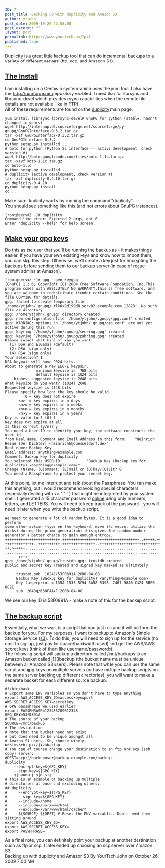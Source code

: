 ```yaml
---
ID: 7
post_title: Backing up with duplicity and Amazon S3
author: ytjohn
post_date: 2009-10-26 17:58:08
post_excerpt: ""
layout: post
permalink: https://www.yourtech.us/?p=7
published: true
---
```

[Duplicity] is a great little backup tool that can do incremental
backups to a variety of different servers (ftp, scp, and Amazon S3).   

  

[The Install]
---------------

I am installing on a Centos 5 system which uses the yum tool. I also
have the <http://rpmforge.net/>repository enabled. I need that for
librsync and librsync-devel which provides rsync capabilities when the
remote file details are not available (like in FTP).   
All of these requirements are found on the [duplicity][Duplicity] main
page.   

    yum install librsync librsync-devel# GnuPG for python (stable, hasn't changed in years)
    wget http://internap.dl.sourceforge.net/sourceforge/py-gnupg/GnuPGInterface-0.3.2.tar.gz
    tar -xzf GnuPGInterface-0.3.2.tar.gz
    cd GnuPGInterface-0.3.2
    python setup.py installcd ..
    # boto for python (Python S3 interface -- active development, check version #)
    wget http://boto.googlecode.com/files/boto-1.1c.tar.gz
    tar -xzvf boto-1.1c.tar.gz
    cd boto-1.1c
    python setup.py installcd ..
    # duplicity (active development, check version #)
    tar -xzf duplicity-0.4.10.tar.gz 
    cd duplicity-0.4.10
    python setup.py install
    cd ..

Make sure duplicity works by running the command "duplicity"   
You should see something like this (and not errors about GnuPG
instances).   

    [root@serv02 ~]# duplicity 
    Command line error: Expected 2 args, got 0
    Enter 'duplicity --help' for help screen.

  

[Make your gpg keys][The Install]
---------------------------------

Do this as the user that you'll be running the backup as - it makes
things easier. If you have your own existing keys and know how to import
them, you can skip this step. Otherwise, we'll create a key just for
encrypting the backups before sending them to our backup server (in case
of rogue system admins at Amazon).   

    [root@serv02 ~]# gpg --gen-keygpg 
    (GnuPG) 1.2.6; Copyright (C) 2004 Free Software Foundation, Inc.This program comes with ABSOLUTELY NO WARRANTY.This is free software, and you are welcome to redistribute itunder certain conditions. See the file COPYING for details.
    gpg: failed to create temporary file `/home/ytjohn/.gnupg/.#lk0x9d199d8.serv02.example.com.12823': No such file or directory
    gpg: /home/ytjohn/.gnupg: directory created
    gpg: new configuration file `/home/ytjohn/.gnupg/gpg.conf' created
    gpg: WARNING: options in `/home/ytjohn/.gnupg/gpg.conf' are not yet active during this run
    gpg: keyring `/home/ytjohn/.gnupg/secring.gpg' created
    gpg: keyring `/home/ytjohn/.gnupg/pubring.gpg' created
    Please select what kind of key you want: 
      (1) DSA and ElGamal (default) 
      (2) DSA (sign only) 
      (4) RSA (sign only)
    Your selection? 1
    DSA keypair will have 1024 bits.
    About to generate a new ELG-E keypair.
                  minimum keysize is  768 bits
                  default keysize is 1024 bits
        highest suggested keysize is 2048 bits
    What keysize do you want? (1024) 2048
    Requested keysize is 2048 bits
    Please specify how long the key should be valid.
             0 = key does not expire
          <n>  = key expires in n days
          <n>w = key expires in n weeks
          <n>m = key expires in n months
          <n>y = key expires in n years
    Key is valid for? (0) 0
    Key does not expire at all
    Is this correct (y/n)? y                        
    You need a User-ID to identify your key; the software constructs the user id
    from Real Name, Comment and Email Address in this form:    "Heinrich Heine (Der Dichter) <heinrichh@duesseldorf.de>"
    Real name: Backup Key
    Email address: anything@example.com
    Comment: Backup key for duplicity  
    You selected this USER-ID:           "Backup Key (Backup key for duplicity) <anything@example.com>"
    Change (N)ame, (C)omment, (E)mail or (O)kay/(Q)uit? O
    You need a Passphrase to protect your secret key.    
    
At this point, let me interrupt and talk about the Passphrase. You can
make this anything, but I would recommend avoiding special characters
(especially dealing with <> ' "  ` ) that might be interpreted by
your system shell. I generated a 15 character password [online] using
only numbers, letters, and LETTERS. You will need to keep track of the
password - you will need it later when you write the backup script.   

    We need to generate a lot of random bytes. It is a good idea to perform
    some other action (type on the keyboard, move the mouse, utilize the
    disks) during the prime generation; this gives the random number
    generator a better chance to gain enough entropy.
    +++++++++++++++++++++++++.+++++++++++++++++++++++++++++++++++..+++++.++
    +++++++++++++..++++++++++.+++++++++++++++..++++++++++++++++++++++++++++
    ++.>+++++..............................................................
    .......................................................................
    ......+++++
    gpg: /home/ytjohn/.gnupg/trustdb.gpg: trustdb created
    public and secret key created and signed.key marked as ultimately 
    
         trusted.pub  1024D/53F0891A 2008-04-08 
         Backup Key (Backup key for duplicity) <anything@example.com>
         Key fingerprint = 135A 1533 5C94 3A58 5398  7467 98A0 C424 5BF0 8C2E
         sub  2048g/630FAA4F 2008-04-08

We see our key ID is 53F0891A - make a note of this for the backup
script.   

  

[The backup script][The Install]
--------------------------------

Essentially, what we want is a script that you just run and it will
perform the backup for you. For my purposes, I want to backup to
Amazon's Simple Storage Service ([s3]). To do this, you will need to
sign up for the service (no cost to signup, just pay for space/bandwidth
used) and get the AWS/AWS secret keys (think of them like
username/passwords).   
The following script will backup a directory called /mnt/backups to an
Amazon bucket called j123backup (the bucket name must be unique between
all Amazon S3 users). Please note that while you can use the same script
and gpg keys on multiple servers (or have multiple backup scripts on the
same server backing up different directories), you will want to make a
separate bucket for each different source backup.   

    #!/bin/bash
    # Export some ENV variables so you don't have to type anything
    export AWS_ACCESS_KEY_ID=accesskeyexport AWS_SECRET_ACCESS_KEY=secretkey
    # GPG passphrase we used earlier
    export PASSPHRASE=123456789012345
    GPG_KEY=53F0891A
    # The source of your backup
    SOURCE=/mnt/backup
    # The destination
    # Note that the bucket need not exist
    # but does need to be unique amongst all
    # Amazon S3 users. So, choose wisely. 
    DEST=s3+http://j123backup
    # You can of course change your destination to an ftp or# scp (ssh copy) server:
    #DEST=scp://backupuser@backup.example.com/backups
    duplicity 
        --encrypt-key=${GPG_KEY} 
        --sign-key=${GPG_KEY} 
        ${SOURCE} ${DEST} 
    # this is an example of backing up multiple 
    # directories at once and excluding others:
    ## duplicity 
    #     --encrypt-key=${GPG_KEY} 
    #     --sign-key=${GPG_KEY} 
    #     --include=/home 
    #     --include=/var/www/html 
    #     --exclude=/var/www/html/cache/* 
    #     ${SOURCE} ${DEST} # Reset the ENV variables. Don't need them sitting around
    export AWS_ACCESS_KEY_ID=
    export AWS_SECRET_ACCESS_KEY=
    export PASSPHRASE=

As a final note, you can definitely point your backup at another
destination such as ftp or scp. I later ended up choosing an scp server
over Amazon S3.--  
Backing up with duplicity and Amazon S3 By YourTech John on October 26,
2009 7:00 AM

  [Duplicity]: http://duplicity.nongnu.org/
    "http://duplicity.nongnu.org/"
  [The Install]: http://www.yourtech.us/2009/10/editor-content.html?cs=utf-8
  [online]: http://www.freepasswordgenerator.com/
    "http://www.freepasswordgenerator.com/"
  [s3]: http://s3.amazonaws.com/ "http://s3.amazonaws.com/"